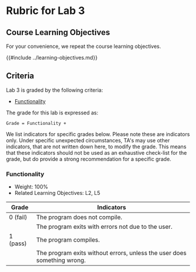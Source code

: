 # Rubric for Lab 3

## Course Learning Objectives
For your convenience, we repeat the course learning objectives.

{{#include ../learning-objectives.md}}

## Criteria

Lab 3 is graded by the following criteria:
* [Functionality](#functionality)

The grade for this lab is expressed as:

```
Grade = Functionality + 
```

We list indicators for specific grades below. Please note these are indicators
only. Under specific unexpected circumstances, TA's may use other indicators,
that are not written down here, to modify the grade. This means that these
indicators should not be used as an exhaustive check-list for the grade, but do
provide a strong recommendation for a specific grade.

### Functionality 
* Weight: 100%
* Related Learning Objectives: L2, L5

| Grade          | Indicators                                                  |
|----------------|-------------------------------------------------------------|
| 0 (fail)       | The program does not compile.                               |
|                | The program exits with errors not due to the user.          |
| 1 (pass)       | The program compiles.                                       |
|                | The program exits without errors, unless the user does something wrong. |

